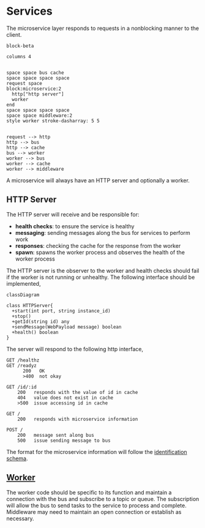 # Services

The microservice layer responds to requests in a nonblocking manner to the client.

```mermaid
block-beta

columns 4


space space bus cache
space space space space
request space
block:microservice:2
  http["http server"]
  worker
end
space space space space
space space middleware:2
style worker stroke-dasharray: 5 5


request --> http
http --> bus
http --> cache
bus --> worker
worker --> bus
worker --> cache
worker --> middleware
```

A microservice will always have an HTTP server and optionally a worker.

## HTTP Server

The HTTP server will receive and be responsible for:

- **health checks**: to ensure the service is healthy
- **messaging**: sending messages along the bus for services to perform work
- **responses**: checking the cache for the response from the worker
- **spawn**: spawns the worker process and observes the health of the worker process

The HTTP server is the observer to the worker and health checks should fail if the worker is not running or unhealthy. The following interface should be implemented,

```mermaid
classDiagram

class HTTPServer{
  +start(int port, string instance_id)
  +stop()
  +getId(string id) any
  +sendMessage(WebPayload message) boolean
  +health() boolean
}
```

The server will respond to the following http interface,

```
GET /healthz
GET /readyz
      200   OK
      >400  not okay

GET /id/:id
    200   responds with the value of id in cache
    404   value does not exist in cache
    >500  issue accessing id in cache

GET /
    200   responds with microservice information

POST /
    200   message sent along bus
    500   issue sending message to bus
```

The format for the microservice information will follow the [identification schema](../schema/identification.schema.json).

## [Worker](./worker/)

The worker code should be specific to its function and maintain a connection with the bus and subscribe to a topic or queue. The subscription will allow the bus to send tasks to the service to process and complete. Middleware may need to maintain an open connection or establish as necessary.
